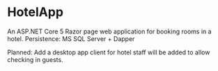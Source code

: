 # HotelApp
An ASP.NET Core 5 Razor page web application for booking rooms in a hotel.
Persistence: MS SQL Server + Dapper



Planned: Add a desktop app client for hotel staff will be added to allow checking in guests.
